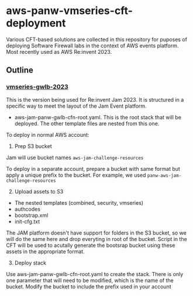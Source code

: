 # aws-panw-vmseries-cft-deployment
Various CFT-based solutions are collected in this repository for puposes of deploying Software Firewall labs in the context of AWS events platform. Most recently used as AWS Re:invent 2023.

## Outline

### [vmseries-gwlb-2023](https://github.com/seanyoungberg/panw-vmseries-aws-jam/tree/main/vmseries-gwlb-2023)

This is the version being used for Re:invent Jam 2023. It is structured in a specific way to meet the layout of the Jam Event platform.

- aws-jam-panw-gwlb-cfn-root.yaml. This is the root stack that will be deployed. The other template files are nested from this one.

To deploy in normal AWS account:

1. Prep S3 bucket

Jam will use bucket names `aws-jam-challenge-resources`

To deploy in a separate account, prepare a bucket with same format but apply a unique prefix to the bucket. For example, we used `panw-aws-jam-challenge-resources`

2. Upload assets to S3


- The nested templates (combined, security, vmseries)
- authcodes
- bootstrap.xml
- init-cfg.txt

The JAM platform doesn't have support for folders in the S3 bucket, so we will do the same here and drop everyting in root of the bucket. Script in the CFT will be used to acutally generate the bootsrap bucket using these assets in the appropriate format.

3. Deploy stack

Use aws-jam-panw-gwlb-cfn-root.yaml to create the stack. There is only one parameter that will need to be modified, which is the name of the bucket. Modify the bucket to include the prefix used in your account
